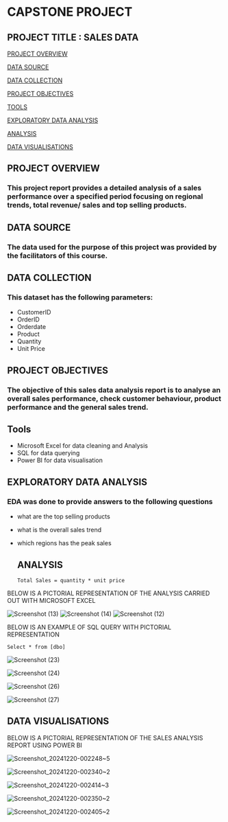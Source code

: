 # CAPSTONE PROJECT
## PROJECT TITLE : SALES DATA
[PROJECT OVERVIEW ](#project-overview)

[DATA SOURCE ](#data-source)

[DATA COLLECTION ](#data-collection)

[PROJECT OBJECTIVES ](project-Objectives )

[TOOLS ](#tools)

[EXPLORATORY DATA ANALYSIS ](#exploratory-data-analysis )

[ANALYSIS ](#analysis )

[DATA VISUALISATIONS ](data-visualisations)


## PROJECT  OVERVIEW 
### This project report provides a detailed analysis of a sales performance over a specified period focusing on regional trends, total revenue/ sales and top selling products.

## DATA SOURCE
### The data used for the purpose of this project was provided by the facilitators of this course. 

## DATA COLLECTION 
### This dataset has the following parameters:
- CustomerID
- OrderID
- Orderdate
- Product
- Quantity
- Unit Price

## PROJECT OBJECTIVES
### The objective of this sales data analysis report is to analyse an overall sales performance, check customer behaviour, product performance and the general sales trend.

## Tools
- Microsoft Excel for data cleaning and Analysis
- SQL for data querying
- Power BI for data visualisation

## EXPLORATORY DATA ANALYSIS 
### EDA was done to provide answers to the following questions 
- what are the top selling products
- what is the overall sales trend
- which regions has the peak sales

  ## ANALYSIS
  ```
  Total Sales = quantity * unit price

BELOW IS A PICTORIAL REPRESENTATION OF THE ANALYSIS CARRIED OUT WITH MICROSOFT EXCEL


  
![Screenshot (13)](https://github.com/user-attachments/assets/0f290a47-6cee-4475-b296-a3310c625826)
![Screenshot (14)](https://github.com/user-attachments/assets/05cabff5-929a-4db1-bb07-d6a18bcde715)
![Screenshot (12)](https://github.com/user-attachments/assets/b98aeb27-6a87-484c-bb99-c9ff0868b366)

BELOW IS AN EXAMPLE OF SQL QUERY WITH PICTORIAL REPRESENTATION
```
Select * from [dbo]
```



![Screenshot (23)](https://github.com/user-attachments/assets/b0ad0f09-2f71-4e43-8174-8d1f98eeb398)

![Screenshot (24)](https://github.com/user-attachments/assets/d3357ebb-a32c-488d-a1e9-15e5db27ab97)

![Screenshot (26)](https://github.com/user-attachments/assets/8cec294e-070b-46eb-9c74-40e148a05861)

![Screenshot (27)](https://github.com/user-attachments/assets/4dceaaf3-410e-4417-aecc-042c59f07a50)

## DATA VISUALISATIONS

BELOW IS A PICTORIAL REPRESENTATION OF THE SALES ANALYSIS REPORT USING POWER BI


![Screenshot_20241220-002248~5](https://github.com/user-attachments/assets/136854ef-a84a-4963-aed0-d8080347e6e1)

![Screenshot_20241220-002340~2](https://github.com/user-attachments/assets/c96f387e-c7fe-4d6e-b5ff-720110d8c213)

![Screenshot_20241220-002414~3](https://github.com/user-attachments/assets/3868fe6e-9fea-44e9-ba65-df8f2ce5d882)

![Screenshot_20241220-002350~2](https://github.com/user-attachments/assets/fb211678-f97c-4ec1-80d9-8f42ef1e7b9f)


![Screenshot_20241220-002405~2](https://github.com/user-attachments/assets/3cd3050f-9c1d-437b-ae84-0fd3a507fd11)

